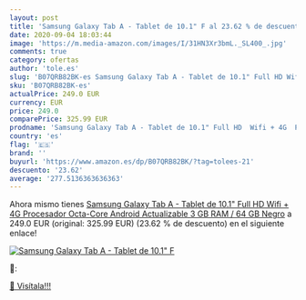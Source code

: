 ```yaml
---
layout: post
title: 'Samsung Galaxy Tab A - Tablet de 10.1" F al 23.62 % de descuento'
date: 2020-09-04 18:03:44
image: 'https://m.media-amazon.com/images/I/31HN3Xr3bmL._SL400_.jpg'
comments: true
category: ofertas
author: 'tole.es'
slug: 'B07QRB82BK-es Samsung Galaxy Tab A - Tablet de 10.1" Full HD Wifi + 4G...'
sku: 'B07QRB82BK-es'
actualPrice: 249.0 EUR
currency: EUR
price: 249.0
comparePrice: 325.99 EUR
prodname: 'Samsung Galaxy Tab A - Tablet de 10.1" Full HD  Wifi + 4G  Procesador Octa-Core  Android Actualizable   3 GB RAM / 64 GB  Negro'
country: 'es'
flag: '🇪🇸'
brand: ''
buyurl: 'https://www.amazon.es/dp/B07QRB82BK/?tag=tolees-21'
descuento: '23.62'
average: '277.5136363636363'
---
```


Ahora mismo tienes [Samsung Galaxy Tab A - Tablet de 10.1" Full HD  Wifi + 4G  Procesador Octa-Core  Android Actualizable   3 GB RAM / 64 GB  Negro](https://www.amazon.es/dp/B07QRB82BK/?tag=tolees-21) a 249.0 EUR (original: 325.99 EUR) (23.62 %  de descuento) en el siguiente enlace!

[![Samsung Galaxy Tab A - Tablet de 10.1" F](https://m.media-amazon.com/images/I/31HN3Xr3bmL._SL400_.jpg)](https://www.amazon.es/dp/B07QRB82BK/?tag=tolees-21)

🔎:


[🛒 Visítala!!!](https://www.amazon.es/dp/B07QRB82BK/?tag=tolees-21)
